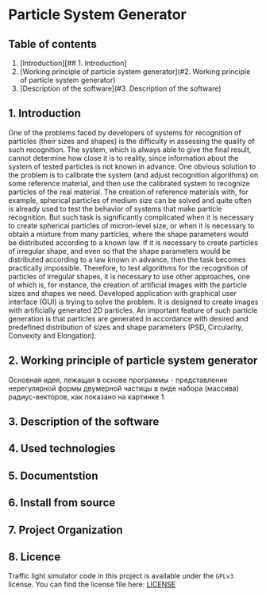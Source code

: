 # Particle System Generator
## Table of contents

1. [Introduction][## 1. Introduction]
2. [Working principle of particle system generator](#2. Working principle of particle system generator)
3. [Description of the software](#3. Description of the software)

## 1. Introduction
One of the problems faced by developers of systems for recognition of particles (their sizes and shapes) is the difficulty in assessing the quality of such recognition. The system, which is always able to give the final result, cannot determine how close it is to reality, since information about the system of tested particles is not known in advance. One obvious solution to the problem is to calibrate the system (and adjust recognition algorithms) on some reference material, and then use the calibrated system to recognize particles of the real material.
The creation of reference materials with, for example, spherical particles of medium size can be solved and quite often is already used to test the behavior of systems that make particle recognition. But such task is significantly complicated when it is necessary to create spherical particles of micron-level size, or when it is necessary to obtain a mixture from many particles, where the shape parameters would be distributed according to a known law. If it is necessary to create particles of irregular shape, and even so that the shape parameters would be distributed according to a law known in advance, then the task becomes practically impossible. Therefore, to test algorithms for the recognition of particles of irregular shapes, it is necessary to use other approaches, one of which is, for instance, the creation of artificial images with the particle sizes and shapes we need. 
Developed application with graphical user interface (GUI) is trying to solve the problem. It is designed to create images with artificially generated 2D particles. An important feature of such particle generation is that particles are generated in accordance with desired and predefined distribution of sizes and shape parameters (PSD, Circularity, Convexity and Elongation).

## 2. Working principle of particle system generator

Основная идея, лежащая в основе программы - представление нерегулярной формы двумерной частицы в виде набора (массива) радиус-векторов, как показано на картинке 1. 


## 3. Description of the software

## 4. Used technologies

## 5. Documentstion

## 6. Install from source

## 7. Project Organization

## 8. Licence
Traffic light simulator code in this project is available under the `GPLv3` license. You can find the license file here: [LICENSE](/LICENSE)